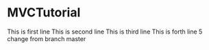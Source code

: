 ﻿# MVCTutorial

This is first line
This is second line
This is third line
This is forth line
5 change from branch master
